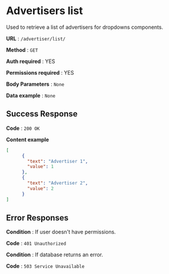 # Advertisers list

Used to retrieve a list of advertisers for dropdowns components.

**URL** : `/advertiser/list/`

**Method** : `GET`

**Auth required** : YES

**Permissions required** : YES

**Body Parameters** : `None`

**Data example** : `None`

## Success Response

**Code** : `200 OK`

**Content example**

```json
[
      {
        "text": "Advertiser 1",
        "value": 1
      },
      {
        "text": "Advertiser 2",
        "value": 2
      }
]
```

## Error Responses

**Condition** : If user doesn't have permissions.

**Code** : `401 Unauthorized`

**Condition** : If database returns an error.

**Code** : `503 Service Unavailable`